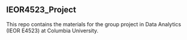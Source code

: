 ## IEOR4523_Project

This repo contains the materials for the group project in Data Analytics (IEOR E4523) at Columbia University.
